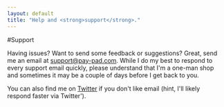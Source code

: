 ```yaml
---
layout: default
title: "Help and <strong>support</strong>."
---
```


#Support

Having issues? Want to send some feedback or suggestions? Great, send me an email at [support@pay-pad.com](mailto:support@pay-pad.com). While I do my best to respond to every support email quickly, please understand that I'm a one-man shop and sometimes it may be a couple of days before I get back to you.

You can also find me on [Twitter](http://www.twitter.com/getpaypad) if you don't like email (hint, I'll likely respond faster via Twitter').